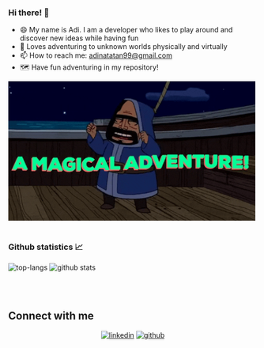 <!-- <div align="center"> -->
<!-- <img width="300px" alt="Happy monkey adventurer" src="https://raw.githubusercontent.com/adinata15/adinata15/master/assets/monkey.jpg"> -->
<!-- </div> -->
### Hi there! 👋
- 😄 My name is Adi. I am a developer who likes to play around and discover new ideas while having fun
- 🌱 Loves adventuring to unknown worlds physically and virtually 
- 📫 How to reach me: adinatatan99@gmail.com
- 🗺️ Have fun adventuring in my repository!

<img width="500px" alt="Enjoy your adventure here :D" src="https://raw.githubusercontent.com/adinata15/adinata15/master/assets/adventure_time.gif">

<br/>
<br/>

### Github statistics 📈
![top-langs](https://github-readme-stats.vercel.app/api/top-langs?username=adinata15&show_icons=true&theme=monokai)
![github stats](https://github-readme-stats.vercel.app/api?username=adinata15&show_icons=true&theme=monokai)

<br/> 
<br/>

## Connect with me

<div align="center">
<a href="https://www.linkedin.com/in/adinata-tan99" target="_blank"><img src=https://img.shields.io/badge/linkedin-%231E77B5.svg?&style=for-the-badge&logo=linkedin&logoColor=white alt=linkedin style="margin-bottom: 5px;" /></a>  
<a href="https://github.com/adinata15" target="_blank"><img src=https://img.shields.io/badge/github-%2324292e.svg?&style=for-the-badge&logo=github&logoColor=white alt=github style="margin-bottom: 5px;" /></a>
</div>  
  
<br/>  
